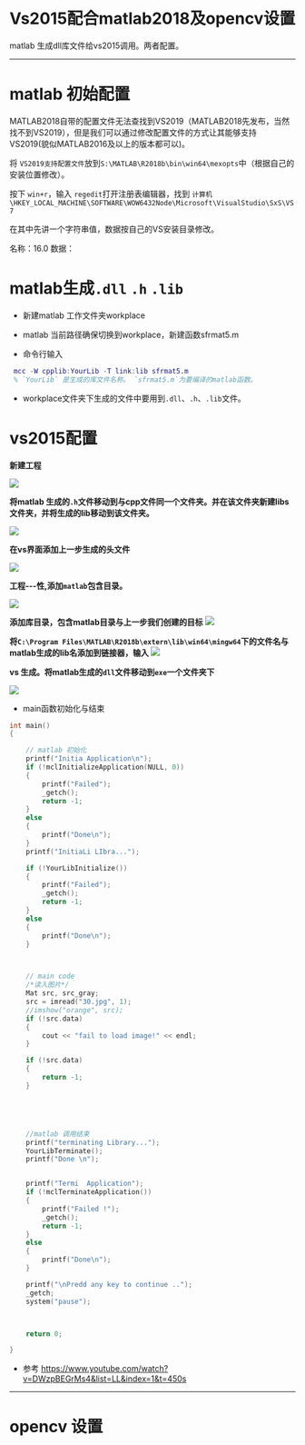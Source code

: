 Vs2015配合matlab2018及opencv设置
=============================
matlab 生成dll库文件给vs2015调用。两者配置。

****


# matlab 初始配置
MATLAB2018自带的配置文件无法查找到VS2019（MATLAB2018先发布，当然找不到VS2019），但是我们可以通过修改配置文件的方式让其能够支持VS2019(貌似MATLAB2016及以上的版本都可以)。

将 `VS2019支持配置文件`放到`S:\MATLAB\R2018b\bin\win64\mexopts`中（根据自己的安装位置修改）。

按下 `win+r`，输入 `regedit`打开注册表编辑器，找到 `计算机\HKEY_LOCAL_MACHINE\SOFTWARE\WOW6432Node\Microsoft\VisualStudio\SxS\VS7`

在其中先讲一个字符串值，数据按自己的VS安装目录修改。

名称：16.0
数据：


# matlab生成`.dll` `.h` `.lib`

* 新建matlab 工作文件夹workplace

* matlab 当前路径确保切换到workplace，新建函数sfrmat5.m

* 命令行输入
```matlab
 mcc -W cpplib:YourLib -T link:lib sfrmat5.m
 % `YourLib` 是生成的库文件名称。 `sfrmat5.m`为要编译的matlab函数。
```
      

* workplace文件夹下生成的文件中要用到`.dll`、`.h`、`.lib`文件。

# vs2015配置

  **新建工程**


 ![](img/project.png)


 **将matlab 生成的`.h`文件移动到与cpp文件同一个文件夹。并在该文件夹新建libs文件夹，并将生成的lib移动到该文件夹。**


![](img/folder.png)

**在vs界面添加上一步生成的头文件**

![](img/head.png)

**工程---性,添加`matlab`包含目录。**

![](img/include.jpg)

**添加库目录，包含matlab目录与上一步我们创建的目标**
![](img/add.png)

**将`C:\Program Files\MATLAB\R2018b\extern\lib\win64\mingw64`下的文件名与matlab生成的lib名添加到链接器，输入**
![](img/input.jpg)

**vs 生成。将matlab生成的`dll`文件移动到`exe`一个文件夹下**

![](img/dll.jpg)



* main函数初始化与结束
```c
int main()
{

	// matlab 初始化
	printf("Initia Application\n");
	if (!mclInitializeApplication(NULL, 0))
	{
		printf("Failed");
		_getch();
		return -1;
	}
	else
	{
		printf("Done\n");
	}
	printf("InitiaLi LIbra...");

	if (!YourLibInitialize())
	{
		printf("Failed");
		_getch();
		return -1;
	}
	else
	{
		printf("Done\n");
	}



	// main code 
	/*读入图片*/
	Mat src, src_gray;
	src = imread("30.jpg", 1);
	//imshow("orange", src);
	if (!src.data)
	{
		cout << "fail to load image!" << endl;
	}

	if (!src.data)
	{
		return -1;
	}





	//matlab 调用结束
	printf("terminating Library...");
	YourLibTerminate();
	printf("Done \n");


	printf("Termi  Application");
	if (!mclTerminateApplication())
	{
		printf("Failed !");
		_getch();
		return -1;
	}
	else
	{
		printf("Done\n");
	}

	printf("\nPredd any key to continue ..");
	_getch;
	system("pause");



	return 0;

}
````

*  参考
https://www.youtube.com/watch?v=DWzpBEGrMs4&list=LL&index=1&t=450s

********************
#  opencv 设置